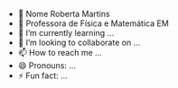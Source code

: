 - 👋 Nome Roberta Martins
- 👀 Professora de Física e Matemática EM
- 🌱 I’m currently learning ...
- 💞️ I’m looking to collaborate on ...
- 📫 How to reach me ...
- 😄 Pronouns: ...
- ⚡ Fun fact: ...

<!---
ProfAulaAlura/ProfAulaAlura is a ✨ special ✨ repository because its `README.md` (this file) appears on your GitHub profile.
You can click the Preview link to take a look at your changes.
--->
